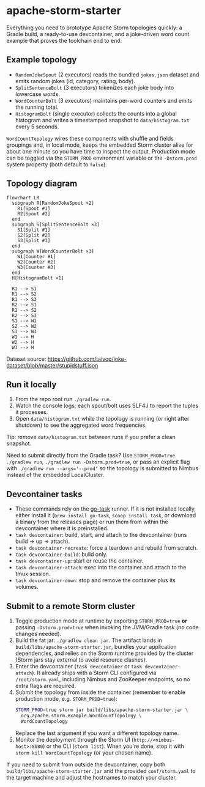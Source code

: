 # apache-storm-starter

Everything you need to prototype Apache Storm topologies quickly: a Gradle build, a ready-to-use devcontainer, and a joke-driven word count example that proves the toolchain end to end.

## Example topology
- `RandomJokeSpout` (2 executors) reads the bundled `jokes.json` dataset and emits random jokes (id, category, rating, body).
- `SplitSentenceBolt` (3 executors) tokenizes each joke body into lowercase words.
- `WordCounterBolt` (3 executors) maintains per-word counters and emits the running total.
- `HistogramBolt` (single executor) collects the counts into a global histogram and writes a timestamped snapshot to `data/histogram.txt` every 5 seconds.

`WordCountTopology` wires these components with shuffle and fields groupings and, in local mode, keeps the embedded Storm cluster alive for about one minute so you have time to inspect the output. Production mode can be toggled via the `STORM_PROD` environment variable or the `-Dstorm.prod` system property (both default to `false`).

## Topology diagram
```mermaid
flowchart LR
  subgraph R[RandomJokeSpout ×2]
    R1[Spout #1]
    R2[Spout #2]
  end
  subgraph S[SplitSentenceBolt ×3]
    S1[Split #1]
    S2[Split #2]
    S3[Split #3]
  end
  subgraph W[WordCounterBolt ×3]
    W1[Counter #1]
    W2[Counter #2]
    W3[Counter #3]
  end
  H[HistogramBolt ×1]

  R1 --> S1
  R1 --> S2
  R1 --> S3
  R2 --> S1
  R2 --> S2
  R2 --> S3
  S1 --> W1
  S2 --> W2
  S3 --> W3
  W1 --> H
  W2 --> H
  W3 --> H
```

Dataset source: <https://github.com/taivop/joke-dataset/blob/master/stupidstuff.json>

## Run it locally
1. From the repo root run `./gradlew run`.
2. Watch the console logs; each spout/bolt uses SLF4J to report the tuples it processes.
3. Open `data/histogram.txt` while the topology is running (or right after shutdown) to see the aggregated word frequencies.

Tip: remove `data/histogram.txt` between runs if you prefer a clean snapshot.

Need to submit directly from the Gradle task? Use `STORM_PROD=true ./gradlew run`, `./gradlew run -Dstorm.prod=true`, or pass an explicit flag with `./gradlew run --args='--prod'` so the topology is submitted to Nimbus instead of the embedded LocalCluster.

## Devcontainer tasks
- These commands rely on the [go-task](https://taskfile.dev/) runner. If it is not installed locally, either install it (`brew install go-task`, `scoop install task`, or download a binary from the releases page) or run them from within the devcontainer where it is preinstalled.
- `task devcontainer`: build, start, and attach to the devcontainer (runs build → up → attach).
- `task devcontainer-recreate`: force a teardown and rebuild from scratch.
- `task devcontainer-build`: build only.
- `task devcontainer-up`: start or reuse the container.
- `task devcontainer-attach`: exec into the container and attach to the tmux session.
- `task devcontainer-down`: stop and remove the container plus its volumes.

## Submit to a remote Storm cluster
1. Toggle production mode at runtime by exporting `STORM_PROD=true` **or** passing `-Dstorm.prod=true` when invoking the JVM/Gradle task (no code changes needed).
2. Build the fat jar: `./gradlew clean jar`. The artifact lands in `build/libs/apache-storm-starter.jar`, bundles your application dependencies, and relies on the Storm runtime provided by the cluster (Storm jars stay external to avoid resource clashes).
3. Enter the devcontainer (`task devcontainer` or `task devcontainer-attach`). It already ships with a Storm CLI configured via `/root/storm.yaml`, including Nimbus and ZooKeeper endpoints, so no extra flags are required.
4. Submit the topology from inside the container (remember to enable production mode, e.g. `STORM_PROD=true`):
   ```bash
   STORM_PROD=true storm jar build/libs/apache-storm-starter.jar \
     org.apache.storm.example.WordCountTopology \
     WordCountTopology
   ```
   Replace the last argument if you want a different topology name.
5. Monitor the deployment through the Storm UI (`http://<nimbus-host>:8080`) or the CLI (`storm list`). When you're done, stop it with `storm kill WordCountTopology` (or your chosen name).

If you need to submit from outside the devcontainer, copy both `build/libs/apache-storm-starter.jar` and the provided `conf/storm.yaml` to the target machine and adjust the hostnames to match your cluster.
